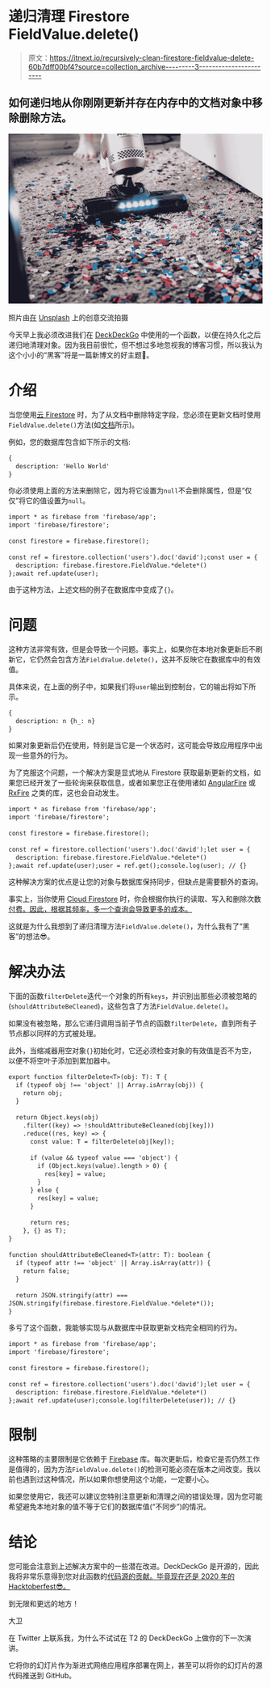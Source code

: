 # 递归清理 Firestore FieldValue.delete()

> 原文：<https://itnext.io/recursively-clean-firestore-fieldvalue-delete-60b7dff00bf4?source=collection_archive---------3----------------------->

## 如何递归地从你刚刚更新并存在内存中的文档对象中移除删除方法。

![](img/cda6f4def6e13c76606ea5360b2f5097.png)

照片由[在](https://unsplash.com/@thecreative_exchange?utm_source=unsplash&utm_medium=referral&utm_content=creditCopyText) [Unsplash](https://unsplash.com/?utm_source=unsplash&utm_medium=referral&utm_content=creditCopyText) 上的创意交流拍摄

今天早上我必须改进我们在 [DeckDeckGo](https://deckdeckgo.com) 中使用的一个函数，以便在持久化之后递归地清理对象。因为我目前很忙，但不想过多地忽视我的博客习惯，所以我认为这个小小的“黑客”将是一篇新博文的好主题🤗。

# 介绍

当您使用[云 Firestore](https://firebase.google.com/docs/firestore/) 时，为了从文档中删除特定字段，您必须在更新文档时使用`FieldValue.delete()`方法(如[文档](https://firebase.google.com/docs/firestore/manage-data/delete-data)所示)。

例如，您的数据库包含如下所示的文档:

```
{
  description: 'Hello World'
}
```

你必须使用上面的方法来删除它，因为将它设置为`null`不会删除属性，但是“仅仅”将它的值设置为`null`。

```
import * as firebase from 'firebase/app';
import 'firebase/firestore';

const firestore = firebase.firestore();

const ref = firestore.collection('users').doc('david');const user = {
  description: firebase.firestore.FieldValue.*delete*()
};await ref.update(user);
```

由于这种方法，上述文档的例子在数据库中变成了`{}`。

# 问题

这种方法非常有效，但是会导致一个问题。事实上，如果你在本地对象更新后不刷新它，它仍然会包含方法`FieldValue.delete()`，这并不反映它在数据库中的有效值。

具体来说，在上面的例子中，如果我们将`user`输出到控制台，它的输出将如下所示。

```
{
  description: n {h_: n}
}
```

如果对象更新后仍在使用，特别是当它是一个状态时，这可能会导致应用程序中出现一些意外的行为。

为了克服这个问题，一个解决方案是显式地从 Firestore 获取最新更新的文档，如果您已经开发了一些轮询来获取信息，或者如果您正在使用诸如 [AngularFire](https://github.com/angular/angularfire) 或 [RxFire](https://github.com/firebase/firebase-js-sdk/tree/master/packages/rxfire) 之类的库，这也会自动发生。

```
import * as firebase from 'firebase/app';
import 'firebase/firestore';

const firestore = firebase.firestore();

const ref = firestore.collection('users').doc('david');let user = {
  description: firebase.firestore.FieldValue.*delete*()
};await ref.update(user);user = ref.get();console.log(user); // {}
```

这种解决方案的优点是让您的对象与数据库保持同步，但缺点是需要额外的查询。

事实上，当你使用 [Cloud Firestore](https://firebase.google.com/docs/firestore/) 时，你会根据你执行的读取、写入和删除次数[付费。因此，根据其频率，多一个查询会导致更多的成本。](https://cloud.google.com/firestore/pricing)

这就是为什么我想到了递归清理方法`FieldValue.delete()`，为什么我有了“黑客”的想法😎。

# 解决办法

下面的函数`filterDelete`迭代一个对象的所有`keys`，并识别出那些必须被忽略的(`shouldAttributeBeCleaned`)，这些包含了方法`FieldValue.delete()`。

如果没有被忽略，那么它递归调用当前子节点的函数`filterDelete`，直到所有子节点都以同样的方式被处理。

此外，当缩减器用空对象`{}`初始化时，它还必须检查对象的有效值是否不为空，以便不将空叶子添加到累加器中。

```
export function filterDelete<T>(obj: T): T {
  if (typeof obj !== 'object' || Array.isArray(obj)) {
    return obj;
  }

  return Object.keys(obj)
    .filter((key) => !shouldAttributeBeCleaned(obj[key]))
    .reduce((res, key) => {
      const value: T = filterDelete(obj[key]);

      if (value && typeof value === 'object') {
        if (Object.keys(value).length > 0) {
          res[key] = value;
        }
      } else {
        res[key] = value;
      }

      return res;
    }, {} as T);
}

function shouldAttributeBeCleaned<T>(attr: T): boolean {
  if (typeof attr !== 'object' || Array.isArray(attr)) {
    return false;
  }

  return JSON.stringify(attr) === JSON.stringify(firebase.firestore.FieldValue.*delete*());
}
```

多亏了这个函数，我能够实现与从数据库中获取更新文档完全相同的行为。

```
import * as firebase from 'firebase/app';
import 'firebase/firestore';

const firestore = firebase.firestore();

const ref = firestore.collection('users').doc('david');let user = {
  description: firebase.firestore.FieldValue.*delete*()
};await ref.update(user);console.log(filterDelete(user)); // {}
```

# 限制

这种策略的主要限制是它依赖于 [Firebase](https://github.com/firebase/firebase-js-sdk) 库。每次更新后，检查它是否仍然工作是值得的，因为方法`FieldValue.delete()`的检测可能必须在版本之间改变。我以前也遇到过这种情况，所以如果你想使用这个功能，一定要小心。

如果您使用它，我还可以建议您特别注意更新和清理之间的错误处理，因为您可能希望避免本地对象的值不等于它们的数据库值(“不同步”)的情况。

# 结论

您可能会注意到上述解决方案中的一些潜在改进。DeckDeckGo 是开源的，因此我将非常乐意得到您对此函数的[代码源的贡献。毕竟现在还是 2020 年的 Hacktoberfest😎。](https://github.com/deckgo/deckdeckgo/blob/master/studio/src/app/utils/editor/firestore.utils.tsx)

到无限和更远的地方！

大卫

在 Twitter 上联系我，为什么不试试在 T2 的 DeckDeckGo 上做你的下一次演讲。

它将你的幻灯片作为渐进式网络应用程序部署在网上，甚至可以将你的幻灯片的源代码推送到 GitHub。